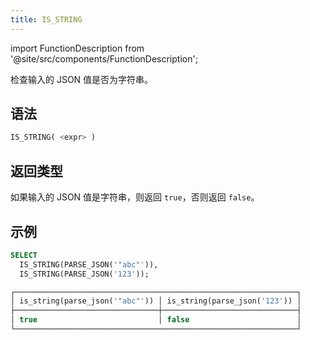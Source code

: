 ```yaml
---
title: IS_STRING
---
```

import FunctionDescription from '@site/src/components/FunctionDescription';

<FunctionDescription description="自 v1.2.368 版本引入或更新"/>

检查输入的 JSON 值是否为字符串。

## 语法

```sql
IS_STRING( <expr> )
```

## 返回类型

如果输入的 JSON 值是字符串，则返回 `true`，否则返回 `false`。

## 示例

```sql
SELECT
  IS_STRING(PARSE_JSON('"abc"')),
  IS_STRING(PARSE_JSON('123'));

┌───────────────────────────────────────────────────────────────┐
│ is_string(parse_json('"abc"')) │ is_string(parse_json('123')) │
├────────────────────────────────┼──────────────────────────────┤
│ true                           │ false                        │
└───────────────────────────────────────────────────────────────┘
```